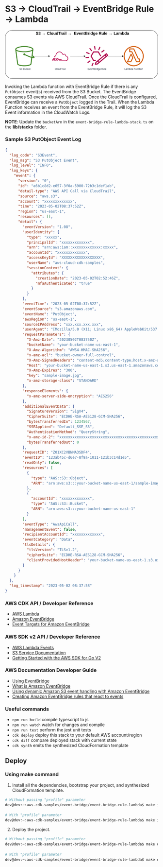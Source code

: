 # S3 → CloudTrail →  EventBridge Rule → Lambda

![event-bridge-rule-lambda](assets/img/event-bridge-rule-lambda.png)

Invoking the Lambda function with EventBridge Rule if there is any `PutObject` event(s) received from the S3 Bucket. The EventBridge consumes S3 events via AWS CloudTrail. Once the CloudTrail is configured, EventBridge can receive a `PutObject` logged in the Trail. When the Lambda Function receives an event from the EventBridge Rule, it will log the S3 Event information in the CloudWatch Logs.

**NOTE**: Update the `bucketArn` in the `event-bridge-rule-lambda-stack.ts` on the **lib/stacks** folder.

### Sample S3 PutObject Event Log
```json
{
  "log_code": "S3Event",
  "log_msg": "S3 PutObject Event",
  "log_level": "INFO",
  "log_keys": {
    "event": {
      "version": "0",
      "id": "a6b1c8d2-e657-3f0a-5900-72b3c1def1ab",
      "detail-type": "AWS API Call via CloudTrail",
      "source": "aws.s3",
      "account": "xxxxxxxxxxxxx",
      "time": "2023-05-02T08:37:52Z",
      "region": "us-east-1",
      "resources": [],
      "detail": {
        "eventVersion": "1.08",
        "userIdentity": {
          "type": "xxxxx",
          "principalId": "xxxxxxxxxxxxx",
          "arn": "arn:aws:iam::xxxxxxxxxxxxx:xxxxx",
          "accountId": "xxxxxxxxxxxxx",
          "accessKeyId": "XXXXXXXXXXXXXXXXXX",
          "userName": "aws-cloud-cdk-samples",
          "sessionContext": {
            "attributes": {
              "creationDate": "2023-05-02T02:52:46Z",
              "mfaAuthenticated": "true"
            }
          }
        },
        "eventTime": "2023-05-02T08:37:52Z",
        "eventSource": "s3.amazonaws.com",
        "eventName": "PutObject",
        "awsRegion": "us-east-1",
        "sourceIPAddress": "xxx.xxx.xxx.xxx",
        "userAgent": "[Mozilla/5.0 (X11; Linux x86_64) AppleWebKit/537.36 (KHTML, like Gecko) Chrome/112.0.0.0 Safari/537.36]",
        "requestParameters": {
          "X-Amz-Date": "20230502T083750Z",
          "bucketName": "your-bucket-name-us-east-1",
          "X-Amz-Algorithm": "AWS4-HMAC-SHA256",
          "x-amz-acl": "bucket-owner-full-control",
          "X-Amz-SignedHeaders": "content-md5;content-type;host;x-amz-acl;x-amz-storage-class",
          "Host": "your-bucket-name-us-east-1.s3.us-east-1.amazonaws.com",
          "X-Amz-Expires": "300",
          "key": "sample-image.jpg",
          "x-amz-storage-class": "STANDARD"
        },
        "responseElements": {
          "x-amz-server-side-encryption": "AES256"
        },
        "additionalEventData": {
          "SignatureVersion": "SigV4",
          "CipherSuite": "ECDHE-RSA-AES128-GCM-SHA256",
          "bytesTransferredIn": 1234567,
          "SSEApplied": "Default_SSE_S3",
          "AuthenticationMethod": "QueryString",
          "x-amz-id-2": "xxxxxxxxxxxxxxxxxxxxxxxxxxxxxxxxxxxxxxxxxxxxxxxxxxxx",
          "bytesTransferredOut": 0
        },
        "requestID": "Z01XC2VBNMA3SDF4",
        "eventID": "123ab45c-d6e7-8f9a-1011-121b3c14d1e5",
        "readOnly": false,
        "resources": [
          {
            "type": "AWS::S3::Object",
            "ARN": "arn:aws:s3:::your-bucket-name-us-east-1/sample-image.jpg"
          },
          {
            "accountId": "xxxxxxxxxxxxx",
            "type": "AWS::S3::Bucket",
            "ARN": "arn:aws:s3:::your-bucket-name-us-east-1"
          }
        ],
        "eventType": "AwsApiCall",
        "managementEvent": false,
        "recipientAccountId": "xxxxxxxxxxxxx",
        "eventCategory": "Data",
        "tlsDetails": {
          "tlsVersion": "TLSv1.2",
          "cipherSuite": "ECDHE-RSA-AES128-GCM-SHA256",
          "clientProvidedHostHeader": "your-bucket-name-us-east-1.s3.us-east-1.amazonaws.com"
        }
      }
    }
  },
  "log_timestamp": "2023-05-02 08:37:58"
}
```

### AWS CDK API / Developer Reference
* [AWS Lambda](https://docs.aws.amazon.com/cdk/api/v2/docs/aws-cdk-lib.aws_lambda-readme.html)
* [Amazon EventBridge](https://docs.aws.amazon.com/cdk/api/v2/docs/aws-cdk-lib.aws_events-readme.html)
* [Event Targets for Amazon EventBridge](https://docs.aws.amazon.com/cdk/api/v2/docs/aws-cdk-lib.aws_events_targets-readme.html)

### AWS SDK v2 API / Developer Reference
* [AWS Lambda Events](https://github.com/aws/aws-lambda-go/blob/main/events/README.md)
* [S3 Service Documentation](https://pkg.go.dev/github.com/aws/aws-sdk-go-v2/service/s3)
* [Getting Started with the AWS SDK for Go V2](https://aws.github.io/aws-sdk-go-v2/docs/getting-started/)

### AWS Documentation Developer Guide
* [Using EventBridge](https://docs.aws.amazon.com/AmazonS3/latest/userguide/EventBridge.html)
* [What is Amazon EventBridge](https://docs.aws.amazon.com/eventbridge/latest/userguide/eb-what-is.html)
* [Using dynamic Amazon S3 event handling with Amazon EventBridge](https://aws.amazon.com/blogs/compute/using-dynamic-amazon-s3-event-handling-with-amazon-eventbridge/)
* [Creating Amazon EventBridge rules that react to events](https://docs.aws.amazon.com/eventbridge/latest/userguide/eb-create-rule.html)

### Useful commands

* `npm run build`   compile typescript to js
* `npm run watch`   watch for changes and compile
* `npm run test`    perform the jest unit tests
* `cdk deploy`      deploy this stack to your default AWS account/region
* `cdk diff`        compare deployed stack with current state
* `cdk synth`       emits the synthesized CloudFormation template

## Deploy

### Using make command
1. Install all the dependencies, bootstrap your project, and synthesized CloudFormation template.
  ```bash
  # Without passing "profile" parameter
  dev@dev:~:aws-cdk-samples/event-bridge/event-bridge-rule-lambda$ make init

  # With "profile" parameter
  dev@dev:~:aws-cdk-samples/event-bridge/event-bridge-rule-lambda$ make init profile=[profile_name]
  ```

2. Deploy the project.
  ```bash
  # Without passing "profile" parameter
  dev@dev:~:aws-cdk-samples/event-bridge/event-bridge-rule-lambda$ make deploy

  # With "profile" parameter
  dev@dev:~:aws-cdk-samples/event-bridge/event-bridge-rule-lambda$ make deploy profile=[profile_name]
  ```